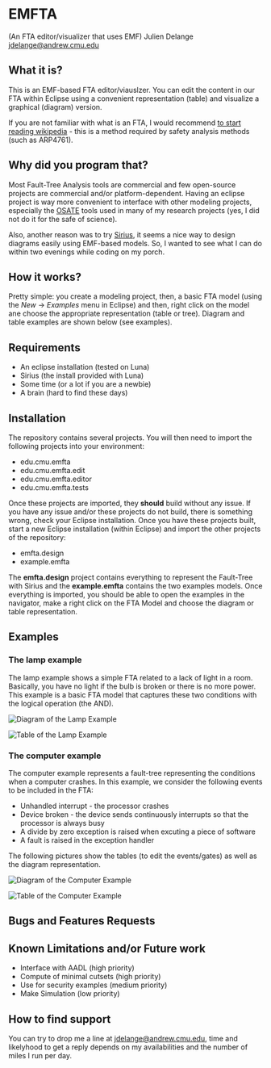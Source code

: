 # EMFTA
(An FTA editor/visualizer that uses EMF)
                             Julien Delange <jdelange@andrew.cmu.edu>

## What it is?
This is an EMF-based FTA editor/viauslzer. You can edit the content
in our FTA within Eclipse using a convenient representation (table)
and visualize a graphical (diagram) version.

If you are not familiar with what is an FTA, I would recommend
[to start reading wikipedia](http://en.wikipedia.org/wiki/Fault_tree_analysis) - this
is a method required by safety analysis methods (such as ARP4761).


## Why did you program that?
Most Fault-Tree Analysis tools are commercial and few open-source projects
are commercial and/or platform-dependent. Having an eclipse project
is way more convenient to interface with other modeling projects, 
especially the [OSATE](https://github.com/osate) tools used in many
of my research projects (yes, I did not do it for the safe of science).

Also, another reason was to try [Sirius](https://www.eclipse.org/sirius/), it
seems a nice way to design diagrams easily using EMF-based models. So, I wanted
to see what I can do within two evenings while coding on my porch.


## How it works?
Pretty simple: you create a modeling project, then, a basic FTA model
(using the *New* -> *Examples* menu in Eclipse) and then, right click
on the model ane choose the appropriate representation (table
or tree). Diagram and table examples are shown below (see examples).

## Requirements
* An eclipse installation (tested on Luna)
* Sirius (the install provided with Luna)
* Some time (or a lot if you are a newbie)
* A brain (hard to find these days)


## Installation
The repository contains several projects. You will then need to import the following
projects into your environment:
* edu.cmu.emfta
* edu.cmu.emfta.edit
* edu.cmu.emfta.editor
* edu.cmu.emfta.tests

Once these projects are imported, they **should** build without any issue. If
you have any issue and/or these projects do not build, there is something wrong,
check your Eclipse installation. Once you have these projects built,
start a new Eclipse installation (within Eclipse) and import
the other projects of the repository:
* emfta.design
* example.emfta

The **emfta.design** project contains everything to represent the Fault-Tree
with Sirius and the **example.emfta** contains the two examples models. Once
everything is imported, you should be able to open the examples in the navigator,
make a right click on the FTA Model and choose the diagram or table representation.

## Examples

### The lamp example
The lamp example shows a simple FTA related to a lack of light
in a room. Basically, you have no light if the bulb is broken
or there is no more power. This example is a basic FTA model
that captures these two conditions with the logical operation (the AND).


![Diagram of the Lamp Example](https://github.com/juli1/emfta/raw/master/example.emfta/imgs/example1-diagram.png "Diagram of the lamp example")


![Table of the Lamp Example](https://github.com/juli1/emfta/raw/master/example.emfta/imgs/example1-table.png "Table for editing the Gates/Events of the lamp example")


### The computer example
The computer example represents a fault-tree representing
the conditions when a computer crashes. In this
example, we consider the following events to be included in the FTA:
* Unhandled interrupt - the processor crashes
* Device broken - the device sends continuously interrupts so that the processor is always busy
* A divide by zero exception is raised when excuting a piece of software
* A fault is raised in the exception handler

The following pictures show the tables (to edit the events/gates) as well as the diagram representation.

![Diagram of the Computer Example](https://github.com/juli1/emfta/raw/master/example.emfta/imgs/example2-diagram.png "Diagram of the computer example")

![Table of the Computer Example](https://github.com/juli1/emfta/raw/master/example.emfta/imgs/example2-table.png "Table for editing the Gates/Events of the computer example")

## Bugs and Features Requests

## Known Limitations and/or Future work
* Interface with AADL (high priority)
* Compute of minimal cutsets (high priority)
* Use for security examples (medium priority)
* Make Simulation (low priority)

## How to find support
You can try to drop me a line at <jdelange@andrew.cmu.edu>, time and likelyhood
to get a reply depends on my availabilities and the number of miles I run per day.